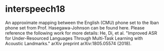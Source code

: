 # interspeech18
An approximate mapping between the English (CMU) phone set to the Iban phone set from Prof. Hasegawa-Johnson can be found here. 
Please reference the following work for more details: 
He, Di, et al. "Improved ASR for Under-Resourced Languages Through Multi-Task Learning with Acoustic Landmarks." arXiv preprint arXiv:1805.05574 (2018).
